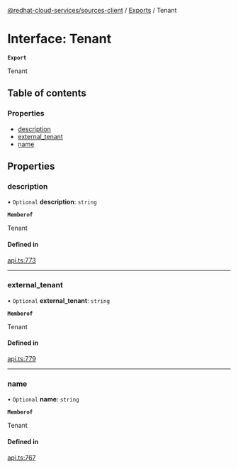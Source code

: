 [@redhat-cloud-services/sources-client](../README.md) / [Exports](../modules.md) / Tenant

# Interface: Tenant

**`Export`**

Tenant

## Table of contents

### Properties

- [description](Tenant.md#description)
- [external\_tenant](Tenant.md#external_tenant)
- [name](Tenant.md#name)

## Properties

### description

• `Optional` **description**: `string`

**`Memberof`**

Tenant

#### Defined in

[api.ts:773](https://github.com/RedHatInsights/javascript-clients/blob/main/packages/sources/api.ts#L773)

___

### external\_tenant

• `Optional` **external\_tenant**: `string`

**`Memberof`**

Tenant

#### Defined in

[api.ts:779](https://github.com/RedHatInsights/javascript-clients/blob/main/packages/sources/api.ts#L779)

___

### name

• `Optional` **name**: `string`

**`Memberof`**

Tenant

#### Defined in

[api.ts:767](https://github.com/RedHatInsights/javascript-clients/blob/main/packages/sources/api.ts#L767)
